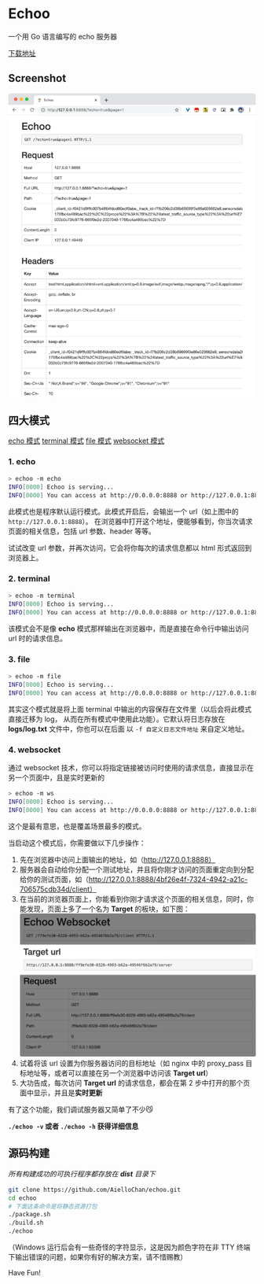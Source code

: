 # Echoo

一个用 Go 语言编写的 echo 服务器

[下载地址](https://github.com/AielloChan/echoo/tree/master/dist)

## Screenshot

![main](screenshot/main.png)
## 四大模式

[echo 模式](#echo) [terminal 模式](#terminal) [file 模式](#file) [websocket 模式](#websocket)

### 1. echo

```bash
> echoo -m echo
INFO[0000] Echoo is serving...
INFO[0000] You can access at http://0.0.0.0:8888 or http://127.0.0.1:8888
```

此模式也是程序默认运行模式。此模式开启后，会输出一个 url（如上图中的 `http://127.0.0.1:8888`）。
在浏览器中打开这个地址，便能够看到，你当次请求页面的相关信息，包括 url 参数、header 等等。

试试改变 url 参数，并再次访问，它会将你每次的请求信息都以 html 形式返回到浏览器上。

### 2. terminal

```bash
> echoo -m terminal
INFO[0000] Echoo is serving...
INFO[0000] You can access at http://0.0.0.0:8888 or http://127.0.0.1:8888
```

该模式会不是像 **echo** 模式那样输出在浏览器中，而是直接在命令行中输出访问 url 时的请求信息。

### 3. file

```bash
> echoo -m file
INFO[0000] Echoo is serving...
INFO[0000] You can access at http://0.0.0.0:8888 or http://127.0.0.1:8888
```

其实这个模式就是将上面 terminal 中输出的内容保存在文件里（以后会将此模式直接迁移为 log，
从而在所有模式中使用此功能）。它默认将日志存放在 **logs/log.txt** 文件中，你也可以在后面
以 `-f 自定义日志文件地址` 来自定义地址。

### 4. websocket

通过 websocket 技术，你可以将指定链接被访问时使用的请求信息，直接显示在另一个页面中，且是实时更新的

```bash
> echoo -m ws
INFO[0000] Echoo is serving...
INFO[0000] You can access at http://0.0.0.0:8888 or http://127.0.0.1:8888
```

这个是最有意思，也是覆盖场景最多的模式。

当启动这个模式后，你需要做以下几步操作：

1. 先在浏览器中访问上面输出的地址，如（http://127.0.0.1:8888）
2. 服务器会自动给你分配一个测试地址，并且将你刚才访问的页面重定向到分配给你的测试页面，如（http://127.0.0.1:8888/4bf26e4f-7324-4942-a21c-706575cdb34d/client）
3. 在当前的浏览器页面上，你能看到你刚才请求这个页面的相关信息，同时，你能发现，页面上多了一个名为 **Target** 的板块，如下图：
  ![ws_mode_target.png](screenshot/ws_mode_target.png)
4. 试着将该 url 设置为你服务器访问的目标地址（如 nginx 中的 proxy_pass 目标地址等，或者可以直接在另一个浏览器中访问该 **Target url**）
5. 大功告成，每次访问 **Target url** 的请求信息，都会在第 2 步中打开的那个页面中显示，并且是**实时更新**

有了这个功能，我们调试服务器又简单了不少😼

**`./echoo -v` 或者 `./echoo -h` 获得详细信息**

## 源码构建

*所有构建成功的可执行程序都存放在 **dist** 目录下*

```bash
git clone https://github.com/AielloChan/echoo.git
cd echoo
# 下面这条命令是将静态资源打包
./package.sh
./build.sh
./echoo
```

（Windows 运行后会有一些奇怪的字符显示，这是因为颜色字符在非 TTY 终端下输出错误的问题，如果你有好的解决方案，请不惜赐教）

Have Fun!
